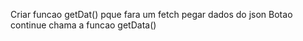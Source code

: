 Criar funcao getDat() pque fara um fetch pegar dados do json
Botao continue chama a funcao getData()